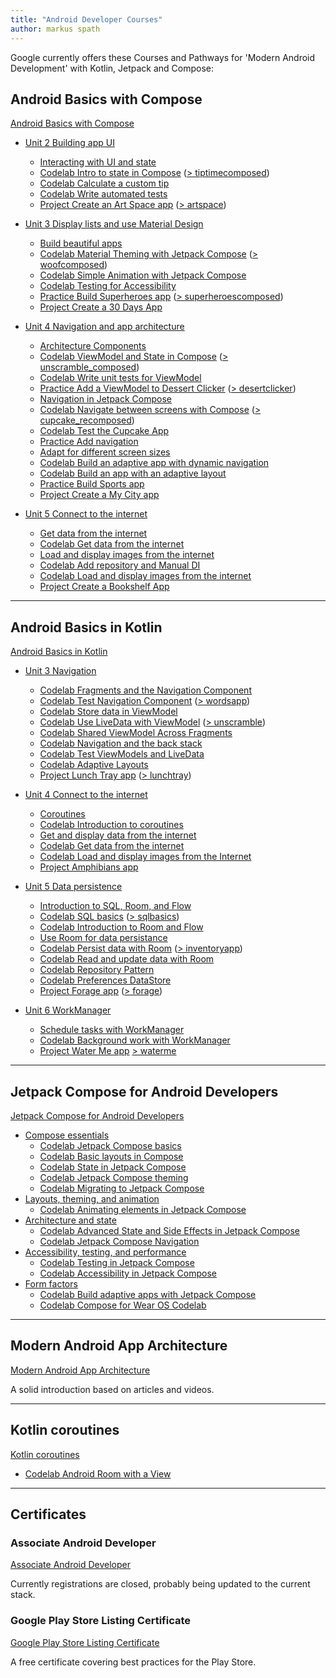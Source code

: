 ```yaml
---
title: "Android Developer Courses"
author: markus spath
---
```


Google currently offers these Courses and Pathways for 'Modern Android Development' with Kotlin, Jetpack and Compose:

## Android Basics with Compose

[Android Basics with Compose](https://developer.android.com/courses/android-basics-compose/course)

- [Unit 2 Building app UI](https://developer.android.com/courses/android-basics-compose/unit-2)
  - [Interacting with UI and state](https://developer.android.com/courses/pathways/android-basics-compose-unit-2-pathway-3)
  - [Codelab Intro to state in Compose](https://developer.android.com/codelabs/basic-android-kotlin-compose-using-state) ([> tiptimecomposed](https://github.com/mspath/tiptimecomposed))
  - [Codelab Calculate a custom tip](https://developer.android.com/codelabs/basic-android-kotlin-compose-calculate-tip)
  - [Codelab Write automated tests](https://developer.android.com/codelabs/basic-android-kotlin-compose-write-automated-tests)
  - [Project Create an Art Space app](https://developer.android.com/codelabs/basic-android-kotlin-compose-art-space) ([> artspace](https://github.com/mspath/artspace))

- [Unit 3 Display lists and use Material Design](https://developer.android.com/courses/android-basics-compose/unit-3)
  - [Build beautiful apps](https://developer.android.com/courses/pathways/android-basics-compose-unit-3-pathway-3)
  - [Codelab Material Theming with Jetpack Compose](https://developer.android.com/codelabs/basic-android-kotlin-compose-material-theming) ([> woofcomposed](https://github.com/mspath/woofcomposed))
  - [Codelab Simple Animation with Jetpack Compose](https://developer.android.com/codelabs/basic-android-kotlin-compose-woof-animation)
  - [Codelab Testing for Accessibility](https://developer.android.com/codelabs/basic-android-kotlin-compose-test-accessibility)
  - [Practice Build Superheroes app](https://developer.android.com/codelabs/basic-android-kotlin-compose-practice-superheroes) ([> superheroescomposed](https://github.com/mspath/superheroescomposed))
  - [Project Create a 30 Days App](https://developer.android.com/codelabs/basic-android-kotlin-compose-30-days)

- [Unit 4 Navigation and app architecture](https://developer.android.com/courses/android-basics-compose/unit-4)
  - [Architecture Components](https://developer.android.com/courses/pathways/android-basics-compose-unit-4-pathway-1)
  - [Codelab ViewModel and State in Compose](https://developer.android.com/codelabs/basic-android-kotlin-compose-viewmodel-and-state) ([> unscramble_composed](https://github.com/mspath/unscramble_composed))
  - [Codelab Write unit tests for ViewModel](https://developer.android.com/codelabs/basic-android-kotlin-compose-test-viewmodel)
  - [Practice Add a ViewModel to Dessert Clicker](https://developer.android.com/codelabs/basic-android-kotlin-compose-practice-viewmodel) ([> desertclicker](https://github.com/mspath/desertclicker))
  - [Navigation in Jetpack Compose](https://developer.android.com/courses/pathways/android-basics-compose-unit-4-pathway-2)
  - [Codelab Navigate between screens with Compose](https://developer.android.com/codelabs/basic-android-kotlin-compose-navigation) ([> cupcake_recomposed](https://github.com/mspath/cupcake_recomposed))
  - [Codelab Test the Cupcake App](https://developer.android.com/codelabs/basic-android-kotlin-compose-test-cupcake)
  - [Practice Add navigation](https://developer.android.com/codelabs/basic-android-kotlin-compose-practice-navigation)
  - [Adapt for different screen sizes](https://developer.android.com/courses/pathways/android-basics-compose-unit-4-pathway-3)
  - [Codelab Build an adaptive app with dynamic navigation](https://developer.android.com/codelabs/basic-android-kotlin-compose-adaptive-navigation-for-large-screens)
  - [Codelab Build an app with an adaptive layout](https://developer.android.com/codelabs/basic-android-kotlin-compose-adaptive-content-for-large-screens)
  - [Practice Build Sports app](https://developer.android.com/codelabs/basic-android-kotlin-compose-practice-sports-app)
  - [Project Create a My City app](https://developer.android.com/codelabs/basic-android-kotlin-compose-my-city)

- [Unit 5 Connect to the internet](https://developer.android.com/courses/android-basics-compose/unit-5)
  - [Get data from the internet](https://developer.android.com/courses/pathways/android-basics-compose-unit-5-pathway-1)
  - [Codelab Get data from the internet](https://developer.android.com/codelabs/basic-android-kotlin-compose-getting-data-internet)
  - [Load and display images from the internet](https://developer.android.com/courses/pathways/android-basics-compose-unit-5-pathway-2)
  - [Codelab Add repository and Manual DI](https://developer.android.com/codelabs/basic-android-kotlin-compose-add-repository)
  - [Codelab Load and display images from the internet](https://developer.android.com/codelabs/basic-android-kotlin-compose-load-images)
  - [Project Create a Bookshelf App](https://developer.android.com/codelabs/basic-android-kotlin-compose-bookshelf)

---

## Android Basics in Kotlin

[Android Basics in Kotlin](https://developer.android.com/courses/android-basics-kotlin/course)

- [Unit 3 Navigation](https://developer.android.com/courses/android-basics-kotlin/unit-3)
  - [Codelab Fragments and the Navigation Component](https://developer.android.com/codelabs/basic-android-kotlin-training-fragments-navigation-component)
  - [Codelab Test Navigation Component](https://developer.android.com/codelabs/android-basics-kotlin-test-navigation-components) ([> wordsapp](https://github.com/mspath/wordsapp))
  - [Codelab Store data in ViewModel](https://developer.android.com/codelabs/basic-android-kotlin-training-viewmodel)
  - [Codelab Use LiveData with ViewModel](https://developer.android.com/codelabs/basic-android-kotlin-training-livedata) ([> unscramble](https://github.com/mspath/unscramble))
  - [Codelab Shared ViewModel Across Fragments](https://developer.android.com/codelabs/basic-android-kotlin-training-shared-viewmodel)
  - [Codelab Navigation and the back stack](https://developer.android.com/codelabs/basic-android-kotlin-training-navigation-backstack)
  - [Codelab Test ViewModels and LiveData](https://developer.android.com/codelabs/android-basics-kotlin-test-viewmodel-and-livedata)
  - [Codelab Adaptive Layouts](https://developer.android.com/codelabs/basic-android-kotlin-training-adaptive-layouts)
  - [Project Lunch Tray app](https://developer.android.com/codelabs/basic-android-kotlin-training-project-lunch-tray) ([> lunchtray](https://github.com/mspath/lunchtray))

- [Unit 4 Connect to the internet](https://developer.android.com/courses/android-basics-kotlin/unit-4)
  - [Coroutines](https://developer.android.com/courses/pathways/android-basics-kotlin-unit-4-pathway-1)
  - [Codelab Introduction to coroutines](https://developer.android.com/codelabs/basic-android-kotlin-training-introduction-coroutines)
  - [Get and display data from the internet](https://developer.android.com/courses/pathways/android-basics-kotlin-unit-4-pathway-2)
  - [Codelab Get data from the internet](https://developer.android.com/codelabs/basic-android-kotlin-training-getting-data-internet)
  - [Codelab Load and display images from the Internet](https://developer.android.com/codelabs/basic-android-kotlin-training-internet-images)
  - [Project Amphibians app](https://developer.android.com/codelabs/basic-android-kotlin-training-project-amphibians)

- [Unit 5 Data persistence](https://developer.android.com/courses/android-basics-kotlin/unit-5)
  - [Introduction to SQL, Room, and Flow](https://developer.android.com/courses/pathways/android-basics-kotlin-unit-5-pathway-1)
  - [Codelab SQL basics](https://developer.android.com/codelabs/basic-android-kotlin-training-sql-basics) ([> sqlbasics](https://github.com/mspath/sqlbasics))
  - [Codelab Introduction to Room and Flow](https://developer.android.com/codelabs/basic-android-kotlin-training-intro-room-flow)
  - [Use Room for data persistance](https://developer.android.com/courses/pathways/android-basics-kotlin-unit-5-pathway-2)
  - [Codelab Persist data with Room](https://developer.android.com/codelabs/basic-android-kotlin-training-persisting-data-room) ([> inventoryapp](https://github.com/mspath/inventoryapp))
  - [Codelab Read and update data with Room](https://developer.android.com/codelabs/basic-android-kotlin-training-update-data-room)
  - [Codelab Repository Pattern](https://developer.android.com/codelabs/basic-android-kotlin-training-repository-pattern)
  - [Codelab Preferences DataStore](https://developer.android.com/codelabs/basic-android-kotlin-training-preferences-datastore)
  - [Project Forage app](https://developer.android.com/codelabs/basic-android-kotlin-training-project-forage) ([> forage](https://github.com/mspath/forage))

- [Unit 6 WorkManager](https://developer.android.com/courses/android-basics-kotlin/unit-6)
  - [Schedule tasks with WorkManager](https://developer.android.com/courses/pathways/android-basics-kotlin-unit-6-pathway-1)
  - [Codelab Background work with WorkManager](https://developer.android.com/codelabs/android-workmanager)
  - [Project Water Me app](https://developer.android.com/codelabs/basic-android-kotlin-training-project-water-me) [> waterme](https://github.com/mspath/waterme)

---

## Jetpack Compose for Android Developers

[Jetpack Compose for Android Developers](https://developer.android.com/courses/jetpack-compose/course)

- [Compose essentials](https://developer.android.com/courses/pathways/jetpack-compose-for-android-developers-1)
  - [Codelab Jetpack Compose basics](https://developer.android.com/codelabs/jetpack-compose-basics)
  - [Codelab Basic layouts in Compose](https://developer.android.com/codelabs/jetpack-compose-layouts)
  - [Codelab State in Jetpack Compose](https://developer.android.com/codelabs/jetpack-compose-state)
  - [Codelab Jetpack Compose theming](https://developer.android.com/codelabs/jetpack-compose-theming)
  - [Codelab Migrating to Jetpack Compose](https://developer.android.com/codelabs/jetpack-compose-migration)
- [Layouts, theming, and animation](https://developer.android.com/courses/pathways/jetpack-compose-for-android-developers-2)
  - [Codelab Animating elements in Jetpack Compose](https://developer.android.com/codelabs/jetpack-compose-animation)
- [Architecture and state](https://developer.android.com/courses/pathways/jetpack-compose-for-android-developers-3)
  - [Codelab Advanced State and Side Effects in Jetpack Compose](https://developer.android.com/codelabs/jetpack-compose-advanced-state-side-effects)
  - [Codelab Jetpack Compose Navigation](https://developer.android.com/codelabs/jetpack-compose-navigation)
- [Accessibility, testing, and performance](https://developer.android.com/courses/pathways/jetpack-compose-for-android-developers-4)
  - [Codelab Testing in Jetpack Compose](https://developer.android.com/codelabs/jetpack-compose-testing)
  - [Codelab Accessibility in Jetpack Compose](https://developer.android.com/codelabs/jetpack-compose-accessibility)
- [Form factors](https://developer.android.com/courses/pathways/jetpack-compose-for-android-developers-5)
  - [Codelab Build adaptive apps with Jetpack Compose](https://codelabs.developers.google.com/jetpack-compose-adaptability)
  - [Codelab Compose for Wear OS Codelab](https://developer.android.com/codelabs/compose-for-wear-os)

---

## Modern Android App Architecture

[Modern Android App Architecture](https://developer.android.com/courses/pathways/android-architecture)

A solid introduction based on articles and videos.

---

## Kotlin coroutines

[Kotlin coroutines](https://developer.android.com/courses/pathways/android-coroutines)

- [Codelab Android Room with a View](https://developer.android.com/codelabs/android-room-with-a-view-kotlin)

---

## Certificates

### Associate Android Developer

[Associate Android Developer](https://developers.google.com/certification/associate-android-developer)

Currently registrations are closed, probably being updated to the current stack.

### Google Play Store Listing Certificate

[Google Play Store Listing Certificate](https://play.google.com/academy/certificate/)

A free certificate covering best practices for the Play Store.
